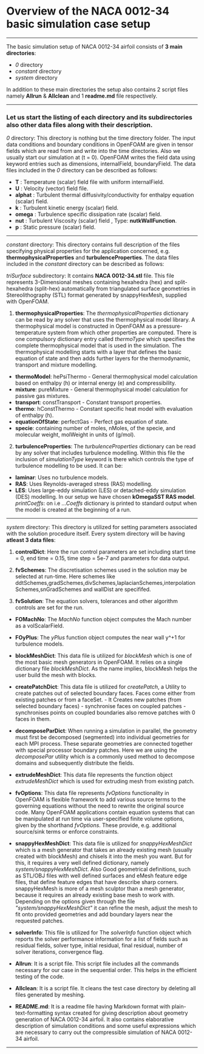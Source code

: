 # Overview of the NACA 0012-34 basic simulation case setup

---

The basic simulation setup of NACA 0012-34 airfoil consists of  **3 main directories**:
- _0_ directory
- _constant_ directory
- _system_ directory

In addition to these main directories the setup also contains 2 script files namely **Allrun** & **Allclean** and 1 **readme.md** file respectively.

---

### Let us start the listing of each directory and its subdirectories also other data files along with their description.

_0_ directory: This directory is nothing but the time directory folder. The input data conditions and boundary conditions in OpenFOAM are given in tensor fields which are read from and write into the time directories. Also we usually start our simulation at (t = 0). OpenFOAM  writes the field data using keyword entries such as dimensions, internalField, boundaryField. 
The data files included in the _0_ directory can be described as follows:
- **T** : Temperature (scalar) field file with uniform internalField.
- **U** : Velocity (vector) field file.
- **alphat** : Turbulent thermal diffusivity/conductivity for enthalpy equation (scalar) field.
- **k** : Turbulent kinetic energy (scalar) field.
- **omega** : Turbulence specific dissipation rate (scalar) field.
- **nut** : Turbulent Viscosity (scalar) field , Type: **nutkWallFunction**.
- **p** : Static pressure (scalar) field.


---

_constant_ directory: This directory contains full description of the files specifying physical properties for the application concerned, e.g. **thermophysicalProperties** and **turbulenceProperties**. 
The data files included in the _constant_ directory can be described as follows:

_triSurface_ subdirectory: It contains **NACA 0012-34.stl** file. This file represents 3-Dimensional meshes containing hexahedra (hex) and split-hexahedra (split-hex) automatically from triangulated surface geometries in Stereolithography (STL) format generated by snappyHexMesh, supplied with OpenFOAM.

1. **thermophysicalProperties**: The _thermophysicalProperties_ dictionary can be read by any solver that uses the thermophysical model library. A thermophysical model is constructed in OpenFOAM as a pressure-temperature system from which other properties are computed. There is one compulsory dictionary entry called _thermoType_ which specifies the complete thermophysical model that is used in the simulation. The thermophysical modelling starts with a layer that defines the basic equation of state and then adds further layers for the thermodynamic, transport and mixture modelling. 
- **thermoModel**: hePsiThermo - General thermophysical model calculation based on enthalpy (h)  or internal energy (e)  and compressibility.
- **mixture**: pureMixture - General thermophysical model calculation for passive gas mixtures.
- **transport**: constTransport - Constant transport properties.
- **thermo**: hConstThermo - Constant specific heat model with evaluation of enthalpy (h).
- **equationOfState**: perfectGas - Perfect gas equation of state.
- **specie**: containing number of moles, nMoles, of the specie, and molecular weight, molWeight in units of (g/mol).



2. **turbulenceProperties**: The _turbulenceProperties_ dictionary can be read by any solver that includes turbulence modelling. Within this file the inclusion of _simulationType_ keyword is there which controls the type of turbulence modelling to be used. It can be:
- **laminar**: Uses no turbulence models. 
- **RAS**: Uses Reynolds-averaged stress (RAS) modelling. 
- **LES**: Uses large-eddy simulation (LES) or detached-eddy simulation (DES) modelling.
In our setup we have chosen **kOmegaSST RAS model**.
_printCoeffs_: on i.e _…Coeffs_ dictionary is printed to standard output when the model is created at the beginning of a run.


---


_system_ directory: This directory is utilized for setting parameters associated with the solution procedure itself. Every system directory will be having **atleast 3 data files**:

1. **controlDict**: Here the run control parameters are set including start time = 0, end time = 0.15, time step = 5e-7 and parameters for data output.

2. **fvSchemes**: The discretisation schemes used in the solution may be selected at run-time. Here schemes like ddtSchemes,gradSchemes,divSchemes,laplacianSchemes,interpolationSchemes,snGradSchemes and wallDist are specififed.

3. **fvSolution**: The equation solvers, tolerances and other algorithm controls are set for the run.

- **FOMachNo**: The _MachNo_ function object computes the Mach number as a volScalarField.

- **FOyPlus**: The _yPlus_ function object computes the near wall y^+1 for turbulence models.

- **blockMeshDict**: This data file is utilized for _blockMesh_ which is one of the most basic mesh generators in OpenFOAM. It relies on a single dictionary file _blockMeshDict_. As the name implies, blockMesh helps the user build the mesh with blocks. 

- **createPatchDict**: This data file is utilized for _createPatch_, a Utility to create patches out of selected boundary faces. Faces come either from existing patches or from a faceSet. 
                       - It Creates new patches (from selected boundary faces)
                       - synchronise faces on coupled patches 
                       - synchronises points on coupled boundaries also remove patches with 0 faces in them.

- **decomposeParDict**: When running a simulation in parallel, the geometry must first be decomposed (segmented) into individual geometries for each MPI process. These separate geometries are connected together with special processor boundary patches. Here we are using the _decomposePar_ utility which is a commonly used method to decompose domains and subsequently distribute the fields.

- **extrudeMeshDict**: This data file represents the function object _extrudeMeshDict_ which is used for extruding mesh from existing patch.

- **fvOptions**: This data file represents _fvOptions_ functionality in OpenFOAM is flexible framework to add various source terms to the governing equations without the need to rewrite the original source code. Many OpenFOAM applications contain equation systems that can be manipulated at run time via user-specified finite volume options, given by the shorthand _fvOptions_. These provide, e.g. additional source/sink terms or enforce constraints.


- **snappyHexMeshDict**: This data file is utilized for _snappyHexMeshDict_ which is a mesh generator that takes an already existing mesh (usually created with blockMesh) and chisels it into the mesh you want. But for this, it requires a very well defined dictionary, namely _system/snappyHexMeshDict_. Also Good geometrical definitions, such as STL/OBJ files with well defined surfaces and eMesh feature edge files, that define feature edges that have describe sharp corners.
snappyHexMesh is more of a mesh sculptor than a mesh generator, because it requires an already existing base mesh to work with. Depending on the options given through the file _"system/snappyHexMeshDict"_ it can refine the mesh, adjust the mesh to fit onto provided geometries and add boundary layers near the requested patches.

- **solverInfo**: This file is utilized for The _solverInfo_ function object which reports the solver performance information for a list of fields such as residual fields, solver type, initial residual, final residual, number of solver iterations, convergence flag.

- **Allrun**: It is a script file. This script file includes all the commands necessary for our case in the sequential order. This helps in the efficient testing of the code.

- **Allclean**: It is a script file. It cleans the test case directory by deleting all files generated by meshing.

- **README.md**: It is a readme file having Markdown format with plain-text-formatting syntax created for giving description about geometry generation of NACA 0012-34 airfoil. It also contains elaborative description of simulation conditions and some useful expressions which are necessary to carry out the compressible simulation of NACA 0012-34 airfoil.

---


 













































